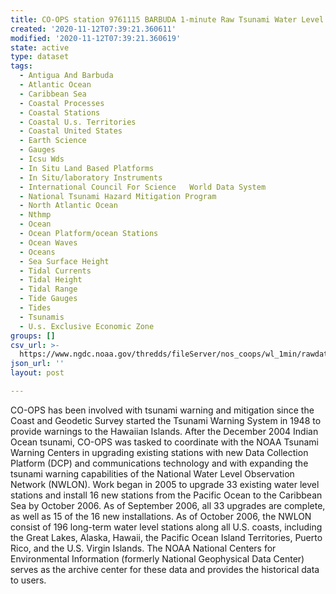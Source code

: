 ```yaml
---
title: CO-OPS station 9761115 BARBUDA 1-minute Raw Tsunami Water Level Data
created: '2020-11-12T07:39:21.360611'
modified: '2020-11-12T07:39:21.360619'
state: active
type: dataset
tags:
  - Antigua And Barbuda
  - Atlantic Ocean
  - Caribbean Sea
  - Coastal Processes
  - Coastal Stations
  - Coastal U.s. Territories
  - Coastal United States
  - Earth Science
  - Gauges
  - Icsu Wds
  - In Situ Land Based Platforms
  - In Situ/laboratory Instruments
  - International Council For Science   World Data System
  - National Tsunami Hazard Mitigation Program
  - North Atlantic Ocean
  - Nthmp
  - Ocean
  - Ocean Platform/ocean Stations
  - Ocean Waves
  - Oceans
  - Sea Surface Height
  - Tidal Currents
  - Tidal Height
  - Tidal Range
  - Tide Gauges
  - Tides
  - Tsunamis
  - U.s. Exclusive Economic Zone
groups: []
csv_url: >-
  https://www.ngdc.noaa.gov/thredds/fileServer/nos_coops/wl_1min/rawdata/9761115/9761115_20110101to20111231.csv.gz
json_url: ''
layout: post

---
```

CO-OPS has been involved with tsunami warning and mitigation since the Coast and Geodetic Survey started the Tsunami Warning System in 1948 to provide warnings to the Hawaiian Islands. After the December 2004 Indian Ocean tsunami, CO-OPS was tasked to coordinate with the NOAA Tsunami Warning Centers in upgrading existing stations with new Data Collection Platform (DCP) and communications technology and with expanding the tsunami warning capabilities of the National Water Level Observation Network (NWLON). Work began in 2005 to upgrade 33 existing water level stations and install 16 new stations from the Pacific Ocean to the Caribbean Sea by October 2006. As of September 2006, all 33 upgrades are complete, as well as 15 of the 16 new installations. As of October 2006, the NWLON consist of 196 long-term water level stations along all U.S. coasts, including the Great Lakes, Alaska, Hawaii, the Pacific Ocean Island Territories, Puerto Rico, and the U.S. Virgin Islands. The NOAA National Centers for Environmental Information (formerly National Geophysical Data Center) serves as the archive center for these data and provides the historical data to users.

